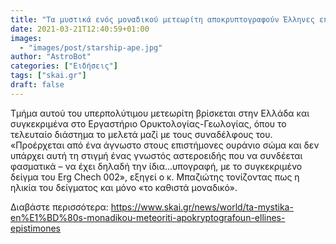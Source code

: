 ```yaml
---
title: "Τα μυστικά ενός μοναδικού μετεωρίτη αποκρυπτογραφούν Έλληνες επιστήμονες"
date: 2021-03-21T12:40:59+01:00
images:
  - "images/post/starship-ape.jpg"
author: "AstroBot"
categories: ["Ειδήσεις"]
tags: ["skai.gr"]
draft: false
---
```


Τμήμα αυτού του υπερπολύτιμου μετεωρίτη βρίσκεται στην Ελλάδα και συγκεκριμένα στο Εργαστήριο Ορυκτολογίας-Γεωλογίας, όπου το τελευταίο διάστημα το μελετά μαζί με τους συναδέλφους του. «Προέρχεται από ένα άγνωστο στους επιστήμονες ουράνιο σώμα και δεν υπάρχει αυτή τη στιγμή ένας γνωστός αστεροειδής που να συνδέεται φασματικά – να έχει δηλαδή την ίδια...υπογραφή, με το συγκεκριμένο δείγμα του Erg Chech 002», εξηγεί ο κ. Μπαζιώτης τονίζοντας πως η ηλικία του δείγματος και μόνο «το καθιστά μοναδικό».

Διαβάστε περισσότερα: https://www.skai.gr/news/world/ta-mystika-en%E1%BD%80s-monadikou-meteoriti-apokryptografoun-ellines-epistimones
